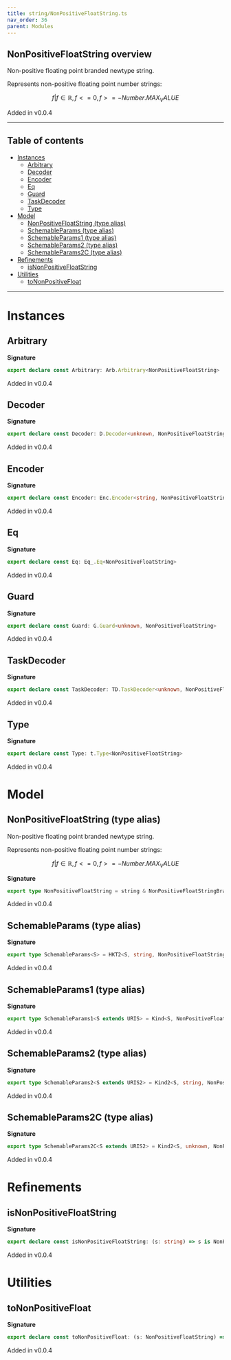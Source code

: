 ```yaml
---
title: string/NonPositiveFloatString.ts
nav_order: 36
parent: Modules
---
```


## NonPositiveFloatString overview

Non-positive floating point branded newtype string.

Represents non-positive floating point number strings:

```math
 { f | f ∈ ℝ, f <= 0, f >= -Number.MAX_VALUE }
```

Added in v0.0.4

---

<h2 class="text-delta">Table of contents</h2>

- [Instances](#instances)
  - [Arbitrary](#arbitrary)
  - [Decoder](#decoder)
  - [Encoder](#encoder)
  - [Eq](#eq)
  - [Guard](#guard)
  - [TaskDecoder](#taskdecoder)
  - [Type](#type)
- [Model](#model)
  - [NonPositiveFloatString (type alias)](#nonpositivefloatstring-type-alias)
  - [SchemableParams (type alias)](#schemableparams-type-alias)
  - [SchemableParams1 (type alias)](#schemableparams1-type-alias)
  - [SchemableParams2 (type alias)](#schemableparams2-type-alias)
  - [SchemableParams2C (type alias)](#schemableparams2c-type-alias)
- [Refinements](#refinements)
  - [isNonPositiveFloatString](#isnonpositivefloatstring)
- [Utilities](#utilities)
  - [toNonPositiveFloat](#tononpositivefloat)

---

# Instances

## Arbitrary

**Signature**

```ts
export declare const Arbitrary: Arb.Arbitrary<NonPositiveFloatString>
```

Added in v0.0.4

## Decoder

**Signature**

```ts
export declare const Decoder: D.Decoder<unknown, NonPositiveFloatString>
```

Added in v0.0.4

## Encoder

**Signature**

```ts
export declare const Encoder: Enc.Encoder<string, NonPositiveFloatString>
```

Added in v0.0.4

## Eq

**Signature**

```ts
export declare const Eq: Eq_.Eq<NonPositiveFloatString>
```

Added in v0.0.4

## Guard

**Signature**

```ts
export declare const Guard: G.Guard<unknown, NonPositiveFloatString>
```

Added in v0.0.4

## TaskDecoder

**Signature**

```ts
export declare const TaskDecoder: TD.TaskDecoder<unknown, NonPositiveFloatString>
```

Added in v0.0.4

## Type

**Signature**

```ts
export declare const Type: t.Type<NonPositiveFloatString>
```

Added in v0.0.4

# Model

## NonPositiveFloatString (type alias)

Non-positive floating point branded newtype string.

Represents non-positive floating point number strings:

```math
 { f | f ∈ ℝ, f <= 0, f >= -Number.MAX_VALUE }
```

**Signature**

```ts
export type NonPositiveFloatString = string & NonPositiveFloatStringBrand
```

Added in v0.0.4

## SchemableParams (type alias)

**Signature**

```ts
export type SchemableParams<S> = HKT2<S, string, NonPositiveFloatString>
```

Added in v0.0.4

## SchemableParams1 (type alias)

**Signature**

```ts
export type SchemableParams1<S extends URIS> = Kind<S, NonPositiveFloatString>
```

Added in v0.0.4

## SchemableParams2 (type alias)

**Signature**

```ts
export type SchemableParams2<S extends URIS2> = Kind2<S, string, NonPositiveFloatString>
```

Added in v0.0.4

## SchemableParams2C (type alias)

**Signature**

```ts
export type SchemableParams2C<S extends URIS2> = Kind2<S, unknown, NonPositiveFloatString>
```

Added in v0.0.4

# Refinements

## isNonPositiveFloatString

**Signature**

```ts
export declare const isNonPositiveFloatString: (s: string) => s is NonPositiveFloatString
```

Added in v0.0.4

# Utilities

## toNonPositiveFloat

**Signature**

```ts
export declare const toNonPositiveFloat: (s: NonPositiveFloatString) => NonPositiveFloat.NonPositiveFloat
```

Added in v0.0.4
